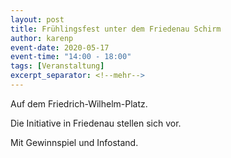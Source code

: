 ```yaml
---
layout: post
title: Frühlingsfest unter dem Friedenau Schirm
author: karenp
event-date: 2020-05-17
event-time: "14:00 - 18:00"
tags: [Veranstaltung]
excerpt_separator: <!--mehr-->
---
```


Auf dem Friedrich-Wilhelm-Platz.

Die Initiative in Friedenau stellen sich vor.

Mit Gewinnspiel und Infostand.
